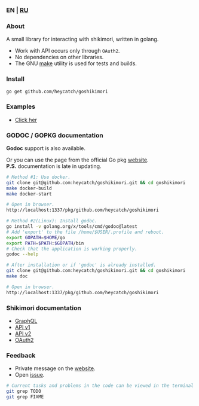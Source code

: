 ### EN | [RU](https://github.com/heycatch/goshikimori/blob/master/README_ru.md)

### About
A small library for interacting with shikimori, written in golang.
* Work with API occurs only through `OAuth2`.
* No dependencies on other libraries.
* The GNU [make](https://www.gnu.org/software/make/manual/make.html)
utility is used for tests and builds.

### Install
```bash
go get github.com/heycatch/goshikimori
```

### Examples
* [Click her](https://github.com/heycatch/goshikimori/tree/master/examples)

### GODOC / GOPKG documentation
**Godoc** support is also available.

Or you can use the page from the official Go pkg
[website](https://pkg.go.dev/github.com/heycatch/goshikimori).\
**P.S.** documentation is late in updating.
```bash
# Method #1: Use docker.
git clone git@github.com:heycatch/goshikimori.git && cd goshikimori
make docker-build
make docker-start

# Open in browser.
http://localhost:1337/pkg/github.com/heycatch/goshikimori
```
```bash
# Method #2(Linux): Install godoc.
go install -v golang.org/x/tools/cmd/godoc@latest
# Add 'export' to the file /home/$USER/.profile and reboot.
export GOPATH=$HOME/go
export PATH=$PATH:$GOPATH/bin
# Check that the application is working properly.
godoc --help

# After installation or if 'godoc' is already installed.
git clone git@github.com:heycatch/goshikimori.git && cd goshikimori
make doc

# Open in browser.
http://localhost:1337/pkg/github.com/heycatch/goshikimori
```

### Shikimori documentation
* [GraphQL](https://shikimori.one/api/doc/graphql)
* [API v1](https://shikimori.one/api/doc/1.0)
* [API v2](https://shikimori.one/api/doc/2.0)
* [OAuth2](https://shikimori.one/oauth)

### Feedback
* Private message on the [website](https://shikimori.one/arctica).
* Open [issue](https://github.com/heycatch/goshikimori/issues).
```bash
# Current tasks and problems in the code can be viewed in the terminal using the command.
git grep TODO
git grep FIXME
```
